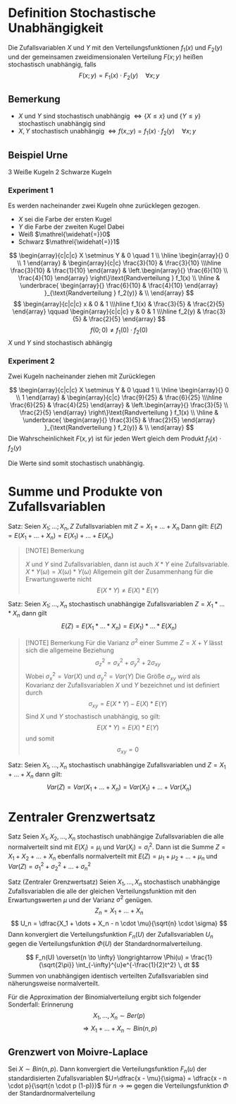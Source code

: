 # Definition Stochastische Unabhängigkeit
Die Zufallsvariablen $X$ und $Y$ mit den Verteilungsfunktionen $f_1(x)$ und $F_2(y)$ und der gemeinsamen zweidimensionalen Verteilung $F(x;y)$ heißen stochastisch unabhängig, falls 
$$
F(x;y) = F_1(x) \cdot F_2(y) \quad \forall x;y
$$

## Bemerkung
- $X$ und $Y$ sind stochastisch unabhängig $\Leftrightarrow \{X \leq x\} \text{ und } \{Y \leq y\} \text{ stochastisch unabhängig sind}$
- $X,Y$ stochastisch unabhängig $\Leftrightarrow f(x,;y) = f_1(x) \cdot f_2(y) \quad \forall x;y$ 

## Beispiel Urne
3 Weiße Kugeln
2 Schwarze Kugeln

### Experiment 1
Es werden nacheinander zwei Kugeln ohne zurücklegen gezogen.
- $X$ sei die Farbe der ersten Kugel 
- $Y$ die Farbe der zweiten Kugel
Dabei
- Weiß $\mathrel{\widehat{=}}0$
- Schwarz $\mathrel{\widehat{=}}1$ 

$$
\begin{array}{c|c|c}
X \setminus Y & 0 \quad 1 
\\ \hline
\begin{array}{}
0 \\ 1 
\end{array} & 
	\begin{array}{c|c} 
		\frac{3}{10} & \frac{3}{10} \\\hline 
		\frac{3}{10} & \frac{1}{10}  
	\end{array}
&   \left.\begin{array}{}
	\frac{6}{10} \\ \frac{4}{10}
	\end{array}
	\right\}\text{Randverteilung } f_1(x)
\\ \hline
	& 
	\underbrace{
	\begin{array}{}
		\frac{6}{10} & \frac{4}{10}
	\end{array}
	}_{\text{Randverteilung } f_2(y)}
	&
\\
\end{array}
$$
$$
\begin{array}{c|c|c}
x & 0 & 1 \\\hline
f_1(x) & \frac{3}{5} & \frac{2}{5}
\end{array}
\qquad
\begin{array}{c|c|c}
y & 0 & 1 \\\hline
f_2(y) & \frac{3}{5} & \frac{2}{5}
\end{array}
$$
$$
f(0;0) \neq f_1(0) \cdot f_2(0)
$$
$X$ und $Y$ sind stochastisch abhängig

### Experiment 2
Zwei Kugeln nacheinander ziehen mit Zurücklegen

$$
\begin{array}{c|c|c}
X \setminus Y & 0 \quad 1 
\\ \hline
\begin{array}{}
0 \\ 1 
\end{array} & 
	\begin{array}{c|c} 
		\frac{9}{25} & \frac{6}{25} \\\hline 
		\frac{6}{25} & \frac{4}{25}  
	\end{array}
&   \left.\begin{array}{}
	\frac{3}{5} \\ \frac{2}{5}
	\end{array}
	\right\}\text{Randverteilung } f_1(x)
\\ \hline
	& 
	\underbrace{
	\begin{array}{}
		\frac{3}{5} & \frac{2}{5}
	\end{array}
	}_{\text{Randverteilung } f_2(y)}
	&
\\
\end{array}
$$
Die Wahrscheinlichkeit $F(x,y)$ ist für jeden Wert gleich dem Produkt $f_1(x) \cdot f_2(y)$

Die Werte sind somit stochastisch unabhängig.
# Summe und Produkte von Zufallsvariablen
Satz:
Seien $X_1; \dots; X_n, Z$ Zufallsvariablen mit $Z=X_1 + \dots + X_n$ 
Dann gilt:
$E(Z) = E(X_1 + \dots + X_n) = E(X_1) + \dots + E(X_n)$


> [!NOTE] Bemerkung
> 
> $X$ und $Y$ sind Zufallsvariablen, dann ist auch $X*Y$ eine Zufallsvariable. $X*Y(\omega) = X(\omega)*Y(\omega)$
> Allgemein gilt der Zusammenhang für die Erwartungswerte nicht
> $$
> E(X*Y) \neq E(X) * E(Y)
> $$

Satz:
Seien $X_1; \dots, X_n$ stochastisch unabhängige Zufallsvariablen
$Z = X_1 * \dots * X_n$ dann gilt 
$$
E(Z) = E(X_1 * \dots * X_n) = E(X_1) * \dots * E(X_n)
$$


> [!NOTE] Bemerkung
> Für die Varianz $\sigma ^2$ einer Summe $Z=X+Y$ lässt sich die allgemeine Beziehung
> $$
> \sigma_z^2=\sigma_x^2+\sigma_y^2+2\sigma_{xy}
> $$
> Wobei $\sigma_x^2 = Var(X)$ und $\sigma_y^2 = Var(Y)$
> Die Größe $\sigma_{xy}$ wird als Kovarianz der Zufallsvariablen $X$ und $Y$ bezeichnet und ist definiert durch 
> $$\sigma_{xy} = E(X*Y) - E(X)*E(Y)$$
> Sind $X$ und $Y$ stochastisch unabhängig, so gilt:
> $$
> E(X*Y) = E(X)*E(Y)
> $$
> und somit
> $$
> \sigma_{xy} = 0
> $$

Satz:
Seien $X_1, \dots, X_n$ stochastisch unabhängige Zufallsvariablen und $Z=X_1 + \dots + X_n$ dann gilt:
$$
Var(Z) = Var(X_1 + \dots + X_n) = Var(X_1) + \dots + Var(X_n)
$$

# Zentraler Grenzwertsatz
Satz
Seien $X_1, X_2, \dots, X_n$ stochastisch unabhängige Zufallsvariablen die alle normalverteilt sind mit $E(X_i)=\mu_i$ und $Var(X_i) = {\sigma_i}^2$. Dann ist die Summe $Z=X_1 + X_2 + \dots + X_n$ ebenfalls normalverteilt mit $E(Z) = \mu_1 + \mu_2 + \dots + \mu_n$ und $Var(Z) = {\sigma_1}^2 + {\sigma_2}^2 +\dots + {\sigma_n}^2$  

Satz (Zentraler Grenzwertsatz)
Seien $X_1, \dots, X_n$ stochastisch unabhängige Zufallsvariablen die alle der gleichen Verteilungsfunktion mit den Erwartungswerten $\mu$ und der Varianz $\sigma^2$ genügen.
$$
Z_n = X_1 + \dots + X_n
$$
$$
U_n = \dfrac{X_1 + \dots + X_n - n \cdot \mu}{\sqrt{n} \cdot \sigma}
$$
Dann konvergiert die Verteilungsfunktion $F_n(U)$ der Zufallsvariablen $U_n$ gegen die Verteilungsfunktion $\Phi(U)$ der Standardnormalverteilung.

$$
F_n(U) 
\overset{n \to \infty} \longrightarrow
\Phi(u) = \frac{1}{\sqrt{2\pi}} \int_{-\infty}^{u}e^{-\frac{1}{2}t^2} \, dt
$$
Summen von unabhängigen identisch verteilten Zufallsvariablen sind näherungsweise normalverteilt.

Für die Approximation der Binomialverteilung ergibt sich folgender Sonderfall:
Erinnerung
$$
X_1, \dots, X_n \sim Ber(p)
$$
$$
\Rightarrow X_1 + \dots + X_n \sim Bin(n,p)
$$

## Grenzwert von Moivre-Laplace
Sei $X \sim Bin(n,p)$.
Dann konvergiert die Verteilungsfunktion $F_n(u)$ der standardisierten Zufallsvariablen $U=\dfrac{x - \mu}{\sigma} = \dfrac{x - n \cdot p}{\sqrt{n \cdot p (1-p)}}$ für $n \to \infty$ gegen die Verteilungsfunktion $\Phi$  der Standardnormalverteilung
